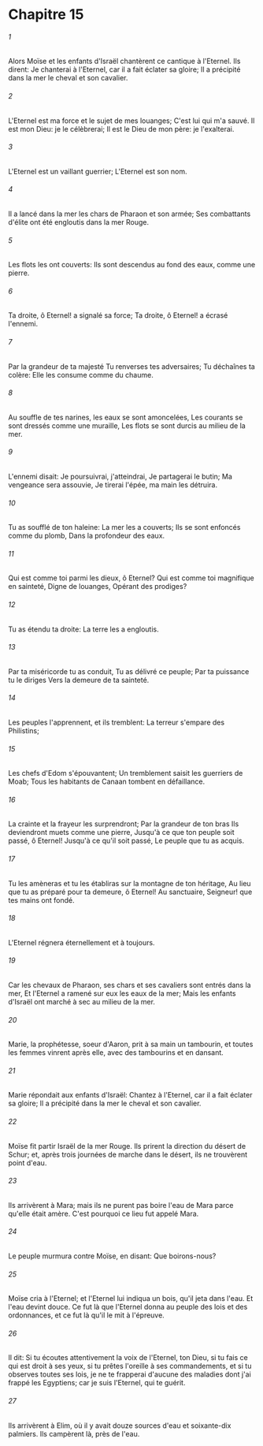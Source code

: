 # Chapitre 15

###### 1
Alors Moïse et les enfants d'Israël chantèrent ce cantique à l'Eternel. Ils dirent: Je chanterai à l'Eternel, car il a fait éclater sa gloire; Il a précipité dans la mer le cheval et son cavalier.
###### 2
L'Eternel est ma force et le sujet de mes louanges; C'est lui qui m'a sauvé. Il est mon Dieu: je le célèbrerai; Il est le Dieu de mon père: je l'exalterai.
###### 3
L'Eternel est un vaillant guerrier; L'Eternel est son nom.
###### 4
Il a lancé dans la mer les chars de Pharaon et son armée; Ses combattants d'élite ont été engloutis dans la mer Rouge.
###### 5
Les flots les ont couverts: Ils sont descendus au fond des eaux, comme une pierre.
###### 6
Ta droite, ô Eternel! a signalé sa force; Ta droite, ô Eternel! a écrasé l'ennemi.
###### 7
Par la grandeur de ta majesté Tu renverses tes adversaires; Tu déchaînes ta colère: Elle les consume comme du chaume.
###### 8
Au souffle de tes narines, les eaux se sont amoncelées, Les courants se sont dressés comme une muraille, Les flots se sont durcis au milieu de la mer.
###### 9
L'ennemi disait: Je poursuivrai, j'atteindrai, Je partagerai le butin; Ma vengeance sera assouvie, Je tirerai l'épée, ma main les détruira.
###### 10
Tu as soufflé de ton haleine: La mer les a couverts; Ils se sont enfoncés comme du plomb, Dans la profondeur des eaux.
###### 11
Qui est comme toi parmi les dieux, ô Eternel? Qui est comme toi magnifique en sainteté, Digne de louanges, Opérant des prodiges?
###### 12
Tu as étendu ta droite: La terre les a engloutis.
###### 13
Par ta miséricorde tu as conduit, Tu as délivré ce peuple; Par ta puissance tu le diriges Vers la demeure de ta sainteté.
###### 14
Les peuples l'apprennent, et ils tremblent: La terreur s'empare des Philistins;
###### 15
Les chefs d'Edom s'épouvantent; Un tremblement saisit les guerriers de Moab; Tous les habitants de Canaan tombent en défaillance.
###### 16
La crainte et la frayeur les surprendront; Par la grandeur de ton bras Ils deviendront muets comme une pierre, Jusqu'à ce que ton peuple soit passé, ô Eternel! Jusqu'à ce qu'il soit passé, Le peuple que tu as acquis.
###### 17
Tu les amèneras et tu les établiras sur la montagne de ton héritage, Au lieu que tu as préparé pour ta demeure, ô Eternel! Au sanctuaire, Seigneur! que tes mains ont fondé.
###### 18
L'Eternel régnera éternellement et à toujours.
###### 19
Car les chevaux de Pharaon, ses chars et ses cavaliers sont entrés dans la mer, Et l'Eternel a ramené sur eux les eaux de la mer; Mais les enfants d'Israël ont marché à sec au milieu de la mer.
###### 20
Marie, la prophétesse, soeur d'Aaron, prit à sa main un tambourin, et toutes les femmes vinrent après elle, avec des tambourins et en dansant.
###### 21
Marie répondait aux enfants d'Israël: Chantez à l'Eternel, car il a fait éclater sa gloire; Il a précipité dans la mer le cheval et son cavalier.
###### 22
Moïse fit partir Israël de la mer Rouge. Ils prirent la direction du désert de Schur; et, après trois journées de marche dans le désert, ils ne trouvèrent point d'eau.
###### 23
Ils arrivèrent à Mara; mais ils ne purent pas boire l'eau de Mara parce qu'elle était amère. C'est pourquoi ce lieu fut appelé Mara.
###### 24
Le peuple murmura contre Moïse, en disant: Que boirons-nous?
###### 25
Moïse cria à l'Eternel; et l'Eternel lui indiqua un bois, qu'il jeta dans l'eau. Et l'eau devint douce. Ce fut là que l'Eternel donna au peuple des lois et des ordonnances, et ce fut là qu'il le mit à l'épreuve.
###### 26
Il dit: Si tu écoutes attentivement la voix de l'Eternel, ton Dieu, si tu fais ce qui est droit à ses yeux, si tu prêtes l'oreille à ses commandements, et si tu observes toutes ses lois, je ne te frapperai d'aucune des maladies dont j'ai frappé les Egyptiens; car je suis l'Eternel, qui te guérit.
###### 27
Ils arrivèrent à Elim, où il y avait douze sources d'eau et soixante-dix palmiers. Ils campèrent là, près de l'eau.
